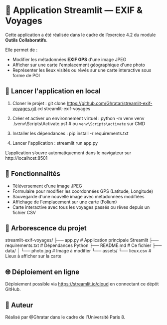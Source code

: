 # 📸 Application Streamlit — EXIF & Voyages

Cette application a été réalisée dans le cadre de l’exercice 4.2 du module **Outils Collaboratifs**.

Elle permet de :
- Modifier les métadonnées **EXIF GPS** d'une image JPEG
- Afficher sur une carte l'emplacement géographique d'une photo
- Représenter les lieux visités ou rêvés sur une carte interactive sous forme de POI

## 🚀 Lancer l'application en local

1. Cloner le projet :
git clone https://github.com/Ghratar/streamlit-exif-voyages.git
cd streamlit-exif-voyages

2. Créer et activer un environnement virtuel :
python -m venv venv
.\venv\Scripts\Activate.ps1    # ou `venv\Scripts\activate` sur CMD

3. Installer les dépendances :
pip install -r requirements.txt

4. Lancer l'application :
streamlit run app.py

L’application s’ouvre automatiquement dans le navigateur sur http://localhost:8501

## 🧰 Fonctionnalités

- Téléversement d'une image JPEG
- Formulaire pour modifier les coordonnées GPS (Latitude, Longitude)
- Sauvegarde d'une nouvelle image avec métadonnées modifiées
- Affichage de l'emplacement sur une carte (Folium)
- Carte interactive avec tous les voyages passés ou rêves depuis un fichier CSV

## 📁 Arborescence du projet

streamlit-exif-voyages/
├── app.py               # Application principale Streamlit
├── requirements.txt     # Dépendances Python
├── README.md            # Ce fichier
├── data/
│   └── photo.jpg        # Image à modifier
└── assets/
    └── lieux.csv        # Lieux à afficher sur la carte

## 🌐 Déploiement en ligne

Déploiement possible via https://streamlit.io/cloud en connectant ce dépôt GitHub.

## 👤 Auteur

Réalisé par @Ghratar dans le cadre de l’Université Paris 8.
